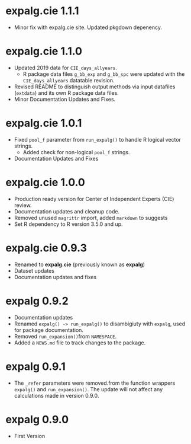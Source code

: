 # expalg.cie 1.1.1

* Minor fix with expalg.cie site. Updated pkgdown depenency.

# expalg.cie 1.1.0

* Updated 2019 data for `CIE_days_allyears`. 
  * R package data files `g_bb_exp` and `g_bb_spc` were updated with the `CIE_days_allyears` datatable revision.
* Revised README to distinguish output methods via input datafiles (`extdata`) and its own R package data files.
* Minor Documentation Updates and Fixes.

# expalg.cie 1.0.1

* Fixed `pool_f` parameter from `run_expalg()` to handle R logical vector strings.
  * Added check for non-logical `pool_f` strings. 
* Documentation Updates and Fixes
  
# expalg.cie 1.0.0

* Production ready version for Center of Independent Experts (CIE) review.
* Documentation updates and cleanup code.
* Removed unused `magrittr` import, added `markdown` to suggests
* Set R dependency to R version 3.5.0 and up.

# expalg.cie 0.9.3

* Renamed to **expalg.cie** (previously known as **expalg**)
* Dataset updates
* Documentation updates and fixes

# expalg 0.9.2

* Documentation updates 
* Renamed `expalg() -> run_expalg()` to disambigiuty with `expalg`, used for package documentation.
* Removed `run_expansion()`from `NAMESPACE`.
* Added a `NEWS.md` file to track changes to the package.

# expalg 0.9.1

* The `_refer` parameters were removed.from the function wrappers `expalg()` and `run_expansion()`. The update will not affect any calculations made in version 0.9.0.  

# expalg 0.9.0

* First Version
